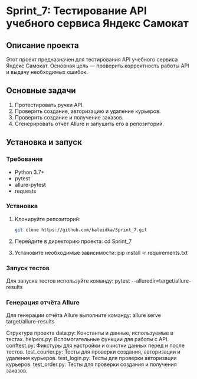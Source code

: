# Sprint_7: Тестирование API учебного сервиса Яндекс Самокат

## Описание проекта

Этот проект предназначен для тестирования API учебного сервиса Яндекс Самокат. Основная цель — проверить корректность работы API и выдачу необходимых ошибок.

## Основные задачи

1. Протестировать ручки API.
2. Проверить создание, авторизацию и удаление курьеров.
3. Проверить создание и получение заказов.
4. Сгенерировать отчёт Allure и запушить его в репозиторий.

## Установка и запуск

### Требования

- Python 3.7+
- pytest
- allure-pytest
- requests

### Установка

1. Клонируйте репозиторий:
   ```bash
   git clone https://github.com/kaleidka/Sprint_7.git
   
2. Перейдите в директорию проекта:
   cd Sprint_7

3. Установите необходимые зависимости:
   pip install -r requirements.txt

### Запуск тестов

Для запуска тестов используйте команду:
pytest --alluredir=target/allure-results

### Генерация отчёта Allure
Для генерации отчёта Allure выполните команду:
allure serve target/allure-results

Структура проекта
data.py: Константы и данные, используемые в тестах.
helpers.py: Вспомогательные функции для работы с API.
conftest.py: Фикстуры для настройки и очистки данных перед и после тестов.
test_courier.py: Тесты для проверки создания, авторизации и удаления курьеров.
test_login.py: Тесты для проверки авторизации курьеров.
test_order.py: Тесты для проверки создания и получения заказов.
